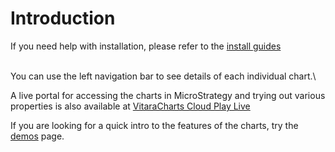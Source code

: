 # Introduction

If you need help with installation, please refer to the [install guides](https://docs.vitaracharts.com/install-docs)

\
You can use the left navigation bar to see details of each individual chart.\


A live portal for accessing the charts in MicroStrategy and trying out various properties is also available at [VitaraCharts Cloud Play Live](https://cloud.vitara.co/VitaraChartsPlayLive)

If you are looking for a quick intro to the features of the charts, try the [demos](https://docs.vitaracharts.com/gridFeatures.html) page.
